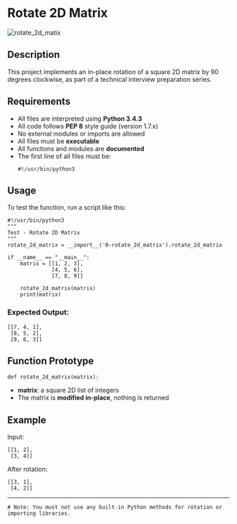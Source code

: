 # Rotate 2D Matrix

![rotate_2d_matix](https://i.imgur.com/QnJzrTy.png)

## Description

This project implements an in-place rotation of a square 2D matrix by 90 degrees clockwise, as part of a technical interview preparation series.

## Requirements

- All files are interpreted using **Python 3.4.3**
- All code follows **PEP 8** style guide (version 1.7.x)
- No external modules or imports are allowed
- All files must be **executable**
- All functions and modules are **documented**
- The first line of all files must be:
  ```
  #!/usr/bin/python3
  ```

## Usage

To test the function, run a script like this:

```
#!/usr/bin/python3
"""
Test - Rotate 2D Matrix
"""
rotate_2d_matrix = __import__('0-rotate_2d_matrix').rotate_2d_matrix

if __name__ == "__main__":
    matrix = [[1, 2, 3],
              [4, 5, 6],
              [7, 8, 9]]

    rotate_2d_matrix(matrix)
    print(matrix)
```

### Expected Output:

```
[[7, 4, 1],
 [8, 5, 2],
 [9, 6, 3]]
```

## Function Prototype

```
def rotate_2d_matrix(matrix):
```

* **matrix**: a square 2D list of integers
* The matrix is **modified in-place**, nothing is returned

## Example

Input:

```
[[1, 2],
 [3, 4]]
```

After rotation:

```
[[3, 1],
 [4, 2]]
```

---

```
# Note: You must not use any built-in Python methods for rotation or importing libraries.
```
